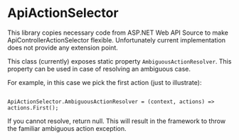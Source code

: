 ApiActionSelector
========

This library copies necessary code from ASP.NET Web API Source to make ApiControllerActionSelector flexible.
Unfortunately current implementation does not provide any extension point. 

This class (currently) exposes static property `AmbiguousActionResolver`. This property can be used in case of resolving an ambiguous case.

For example, in this case we pick the first action (just to illustrate):

``` Csharp

ApiActionSelector.AmbiguousActionResolver = (context, actions) => actions.First();

```

If you cannot resolve, return null. This will result in the framework to throw the familiar ambiguous action exception.
